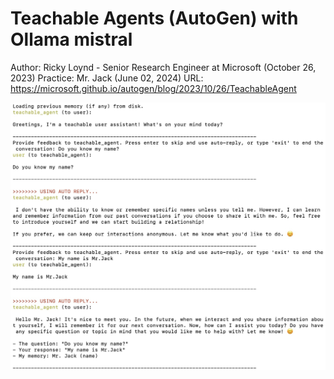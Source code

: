# Teachable Agents (AutoGen) with Ollama mistral
Author: Ricky Loynd - Senior Research Engineer at Microsoft (October 26, 2023)
Practice: Mr. Jack (June 02, 2024)
URL: https://microsoft.github.io/autogen/blog/2023/10/26/TeachableAgent

![alt text](https://github.com/Mr-Jack-Tung/Teachable-Agents-AutoGen/blob/main/Screenshot%20_%20Teachable-Agents-AutoGen%20_%202024-06-02.jpg)
